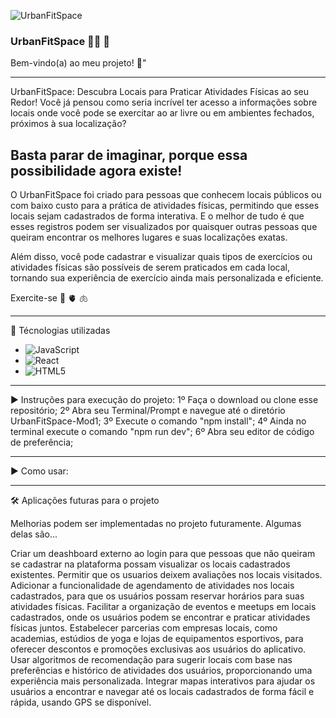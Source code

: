 ![UrbanFitSpace](../src/Public/logoUrban(1).png)
  ### UrbanFitSpace :weight_lifting_woman: :heartbeat:

Bem-vindo(a) ao meu projeto! :smiling_face_with_three_hearts:"

_______________________________________________________________________________________________________________________________________

UrbanFitSpace: Descubra Locais para Praticar Atividades Físicas ao seu Redor!
Você já pensou como seria incrível ter acesso a informações sobre locais onde você pode se exercitar ao ar livre ou em ambientes fechados, próximos à sua localização?

## Basta parar de imaginar, porque essa possibilidade agora existe!
O UrbanFitSpace foi criado para pessoas que conhecem locais públicos ou com baixo custo para a prática de atividades físicas, permitindo que esses locais sejam cadastrados de forma interativa. E o melhor de tudo é que esses registros podem ser visualizados por quaisquer outras pessoas que queiram encontrar os melhores lugares e suas localizações exatas.

Além disso, você pode cadastrar e visualizar quais tipos de exercícios ou atividades físicas são possíveis de serem praticados em cada local, tornando sua experiência de exercício ainda mais personalizada e eficiente.

Exercite-se :brain:
            :anatomical_heart:
            :lungs:

            
_______________________________________________________________________________________________________________________________________

:floppy_disk:  Técnologias utilizadas

- ![JavaScript](https://img.shields.io/badge/javascript-%23323330.svg?style=for-the-badge&logo=javascript&logoColor=%23F7DF1E)
- ![React](https://img.shields.io/badge/react-%2320232a.svg?style=for-the-badge&logo=react&logoColor=%2361DAFB)
- ![HTML5](https://img.shields.io/badge/html5-%23E34F26.svg?style=for-the-badge&logo=html5&logoColor=white)


-----------------------------                      --------------------------------                    --------------------------------

:arrow_forward:  Instruções para execução do projeto:
1º Faça o download ou clone esse repositório;
2º Abra seu Terminal/Prompt e navegue até o diretório UrbanFitSpace-Mod1;
3º Execute o comando "npm install";
4º Ainda no terminal execute o comando "npm run dev";
6º Abra seu editor de código de preferência;



-----------------------------                      --------------------------------                    --------------------------------

:arrow_forward:  Como usar:


-----------------------------                      --------------------------------                    --------------------------------


:hammer_and_wrench:  Aplicações futuras para o projeto

Melhorias podem ser implementadas no projeto futuramente. Algumas delas são...

Criar um deashboard externo ao login para que pessoas que não queiram se cadastrar na plataforma possam visualizar os locais cadastrados existentes.
Permitir que os usuarios deixem avaliações nos locais visitados.
Adicionar a funcionalidade de agendamento de atividades nos locais cadastrados, para que os usuários possam reservar horários para suas atividades físicas.
Facilitar a organização de eventos e meetups em locais cadastrados, onde os usuários podem se encontrar e praticar atividades físicas juntos.
Estabelecer parcerias com empresas locais, como academias, estúdios de yoga e lojas de equipamentos esportivos, para oferecer descontos e promoções exclusivas aos usuários do aplicativo.
Usar algoritmos de recomendação para sugerir locais com base nas preferências e histórico de atividades dos usuários, proporcionando uma experiência mais personalizada.
Integrar mapas interativos para ajudar os usuários a encontrar e navegar até os locais cadastrados de forma fácil e rápida, usando GPS se disponível.
